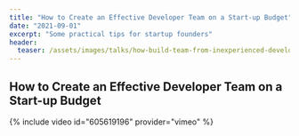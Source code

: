 ```yaml
---
title: "How to Create an Effective Developer Team on a Start-up Budget"
date: "2021-09-01"
excerpt: "Some practical tips for startup founders"
header:
  teaser: /assets/images/talks/how-build-team-from-inexperienced-developers.png
---
```


## How to Create an Effective Developer Team on a Start-up Budget

{% include video id="605619196" provider="vimeo" %}
